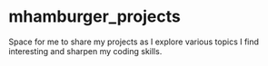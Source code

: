 # mhamburger_projects

Space for me to share my projects as I explore various topics I find interesting and sharpen my coding skills.
